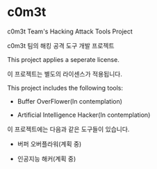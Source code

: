 # c0m3t
c0m3t Team's Hacking Attack Tools Project

c0m3t 팀의 해킹 공격 도구 개발 프로젝트

This project applies a seperate license.

이 프로젝트는 별도의 라이센스가 적용됩니다.

This project includes the following tools:

* Buffer OverFlower(In contemplation)

* Artificial Intelligence Hacker(In contemplation)

이 프로젝트에는 다음과 같은 도구들이 있습니다.

* 버퍼 오버플라워(계획 중)

* 인공지능 해커(계획 중)

